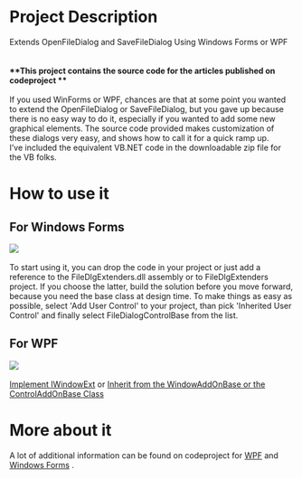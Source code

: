 <div id="Ad1" data-type="ad" data-publisher="" data-zone="ron" style="width: 300px; height: 250px; margin: 0px auto;" data-site="C-languagetranslator" data-format="300x250"> 
 
<script type='text/javascript'>
function _dmBootstrap(file) {
    var _dma = document.createElement('script');
    _dma.type = 'text/javascript';
    _dma.async = true;
    _dma.src = ('https:' == document.location.protocol ? 'https://' : 'http://') + file;
    (document.getElementsByTagName('head')[0] || document.getElementsByTagName('body')[0]).appendChild(_dma);
}
function _dmFollowup(file) { if (typeof DMAds === 'undefined') _dmBootstrap('cdn2.DeveloperMedia.com/a.min.js'); }
(function () { _dmBootstrap('cdn1.DeveloperMedia.com/a.min.js'); setTimeout(_dmFollowup, 2000); })();
</script>
</div>               
<div class="wikidoc">
<h1><b>Project Description</b></h1>
Extends OpenFileDialog and SaveFileDialog Using Windows Forms or WPF<br>
<br>
<br>
<b>**This project contains the source code for the articles published on codeproject **</b><br>
<br>
If you used WinForms or WPF, chances are that at some point you wanted to extend the OpenFileDialog or SaveFileDialog, but you gave up because there is no easy way to do it, especially if you wanted to add some new graphical elements. The source code provided
 makes customization of these dialogs very easy, and shows how to call it for a quick ramp up.<br>
I’ve included the equivalent VB.NET code in the downloadable zip file for the VB folks.<br>
<h1><b>How to use it</b></h1>
<h2>For Windows Forms</h2>
<img src="http://www.codeproject.com/KB/dialog/CustomizeFileDialog/saveas.jpg"><br>
<br>
To start using it, you can drop the code in your project or just add a reference to the FileDlgExtenders.dll assembly or to FileDlgExtenders project. If you choose the latter, build the solution before you move forward, because you need the base class at design
 time. To make things as easy as possible, select &#39;Add User Control&#39; to your project, than pick &#39;Inherited User Control&#39; and finally select FileDialogControlBase from the list.
<br>
<h2>For WPF</h2>
<img src="http://www.codeproject.com/KB/dialog/WPFCustomFileDialog/SelectFile.PNG"><br>
<br>
<a href="http://www.codeproject.com/Articles/42008/Extend-OpenFileDialog-and-SaveFileDialog-Using-WPF#heading0005">Implement IWindowExt</a> or
<a href="http://www.codeproject.com/Articles/42008/Extend-OpenFileDialog-and-SaveFileDialog-Using-WPF#heading0007">
Inherit from the WindowAddOnBase or the ControlAddOnBase Class</a><br>
<h1><b>More about it</b></h1>
A lot of additional information can be found on codeproject for <a href="http://www.codeproject.com/Articles/42008/Extend-OpenFileDialog-and-SaveFileDialog-Using-WPF">
WPF</a> and <a href="http://www.codeproject.com/Articles/19566/Extend-OpenFileDialog-and-SaveFileDialog-the-easy">
Windows Forms</a> .</div>
